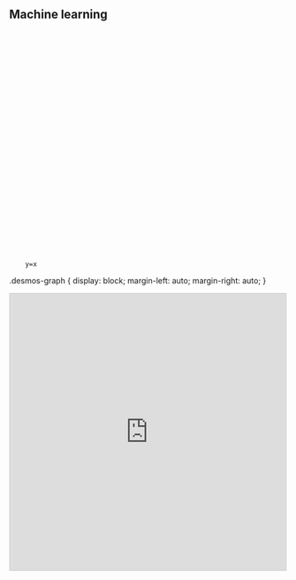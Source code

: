 ## Machine learning




<script src="https://www.desmos.com/api/v1.8/calculator.js?apiKey=dcb31709b452b1cf9dc26972add0fda6"></script>

<div id="calculator" style="width: 600px; height: 400px;"></div>

<script>
  var elt = document.getElementById('calculator');
  var calculator = Desmos.GraphingCalculator(elt);
</script>

```desmos-graph
    y=x
```

.desmos-graph {
    display: block;
    margin-left: auto;
    margin-right: auto;
}




<iframe src="https://www.desmos.com/calculator/i4z4yram1u?embed" width="500" height="500" style="border: 1px solid #ccc" frameborder=0></iframe>
